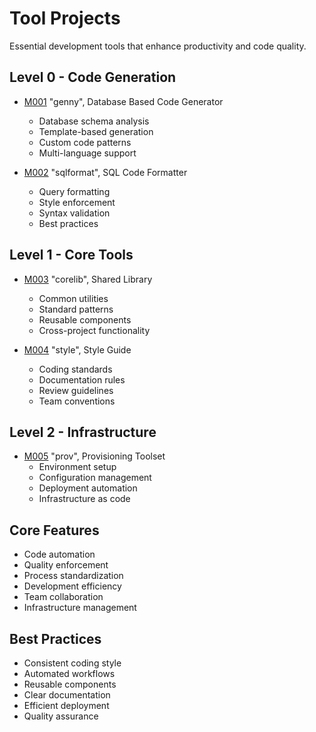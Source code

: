 # Tool Projects

Essential development tools that enhance productivity and code quality.

## Level 0 - Code Generation

- [M001](M001/README.md) "genny", Database Based Code Generator
  - Database schema analysis
  - Template-based generation
  - Custom code patterns
  - Multi-language support

- [M002](M002/README.md) "sqlformat", SQL Code Formatter
  - Query formatting
  - Style enforcement
  - Syntax validation
  - Best practices

## Level 1 - Core Tools

- [M003](M003/README.md) "corelib", Shared Library
  - Common utilities
  - Standard patterns
  - Reusable components
  - Cross-project functionality

- [M004](M004/README.md) "style", Style Guide
  - Coding standards
  - Documentation rules
  - Review guidelines
  - Team conventions

## Level 2 - Infrastructure

- [M005](M005/README.md) "prov", Provisioning Toolset
  - Environment setup
  - Configuration management
  - Deployment automation
  - Infrastructure as code

## Core Features
- Code automation
- Quality enforcement
- Process standardization
- Development efficiency
- Team collaboration
- Infrastructure management

## Best Practices
- Consistent coding style
- Automated workflows
- Reusable components
- Clear documentation
- Efficient deployment
- Quality assurance